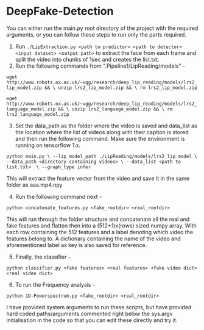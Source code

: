 # DeepFake-Detection
You can either run the main.py root directory of the project with the required arguments, or you can follow these steps to run only the parts required.

1. Run `./LipExtraction.py <path to predictor> <path to detector> <input dataset> <output path>` to extract the face from each frame and split the video into chunks of 1sec and creates the list.txt.
2. Run the following commands from ".Pipeline1/LipReading/models" -

`wget http://www.robots.ox.ac.uk/~vgg/research/deep_lip_reading/models/lrs2_lip_model.zip && \
unzip lrs2_lip_model.zip && \
rm lrs2_lip_model.zip`

`wget http://www.robots.ox.ac.uk/~vgg/research/deep_lip_reading/models/lrs2_language_model.zip && \
unzip lrs2_language_model.zip && \
rm lrs2_language_model.zip`

3. Set the data_path as the folder where the video is saved and data_list as the location where the list of videos along with their caption is stored and then run the following command. Make sure the environment is running on tensorflow 1.x.

`python main.py \
--lip_model_path ./LipReading/models/lrs2_lip_model \
--data_path <directory containing videos> \
--data_list <path to list.txt>  \
--graph_type infer`

This will extract the feature vector from the video and save it in the same folder as aaa.mp4.npy

4. Run the following command next -

`python concatenate_features.py <fake_rootdir> <real_rootdir>`

This will run through the folder structure and concatenate all the real and fake features and flatten then into a (512+1)x(rows) sized numpy array.
With each row containing the 512 features and a label denoting which video the features belong to.
A dictionary containing the name of the video and aforementioned label as key is also saved for reference.

5. Finally, the classifier -

`python classifier.py <fake features> <real features> <fake video dict> <real video dict>`

6. To run the Frequency analysis -

`python 1D-Powerspectrum.py <fake_rootdir> <real_rootdir>`


I have provided system arguments to run these scripts, but have provided hard coded paths/arguments commented right below the sys.argv initialisation in the code so that you can edit these directly and try it.
